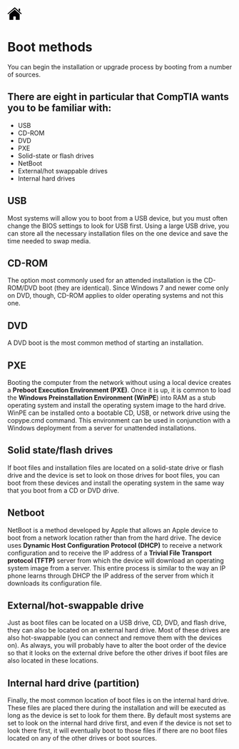 [![Home](/img/home.jpg)](1.3_OS.md)


# Boot methods

You can begin the installation or upgrade process by booting from a number of sources.

## There are eight in particular that CompTIA wants you to be familiar with:
- USB
- CD-ROM
- DVD
- PXE
- Solid-state or flash drives
- NetBoot
- External/hot swappable drives
- Internal hard drives

## USB
Most systems will allow you to boot from a USB device, but you must often change the
BIOS settings to look for USB first. Using a large USB drive, you can store all the necessary
installation files on the one device and save the time needed to swap media.

## CD-ROM
The option most commonly used for an attended installation is the CD-ROM/DVD boot
(they are identical). Since Windows 7 and newer come only on DVD, though, CD-ROM
applies to older operating systems and not this one.

## DVD
A DVD boot is the most common method of starting an installation.

## PXE
Booting the computer from the network without using a local device creates a **Preboot
Execution Environment (PXE)**. Once it is up, it is common to load the **Windows
Preinstallation Environment (WinPE**) into RAM as a stub operating system and install the
operating system image to the hard drive.
WinPE can be installed onto a bootable CD, USB, or network drive using the
copype.cmd command. This environment can be used in conjunction with a Windows
deployment from a server for unattended installations.

## Solid state/flash drives
If boot files and installation files are located on a solid-state drive or flash drive and the
device is set to look on those drives for boot files, you can boot from these devices and
install the operating system in the same way that you boot from a CD or DVD drive.

## Netboot
NetBoot is a method developed by Apple that allows an Apple device to boot from a network
location rather than from the hard drive. The device uses **Dynamic Host Configuration
Protocol (DHCP)** to receive a network configuration and to receive the IP address of a **Trivial
File Transport protocol (TFTP)** server from which the device will download an operating system
image from a server. This entire process is similar to the way an IP phone learns through
DHCP the IP address of the server from which it downloads its configuration file.

## External/hot-swappable drive
Just as boot files can be located on a USB drive, CD, DVD, and flash drive, they can also
be located on an external hard drive. Most of these drives are also hot-swappable (you can
connect and remove them with the devices on). As always, you will probably have to alter
the boot order of the device so that it looks on the external drive before the other drives if
boot files are also located in these locations.

## Internal hard drive (partition)
Finally, the most common location of boot files is on the internal hard drive. These files are
placed there during the installation and will be executed as long as the device is set to look
for them there. By default most systems are set to look on the internal hard drive first, and
even if the device is not set to look there first, it will eventually boot to those files if there
are no boot files located on any of the other drives or boot sources.


